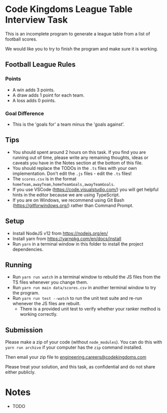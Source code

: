 # Code Kingdoms League Table Interview Task

This is an incomplete program to generate a league table from a list of football scores. 

We would like you to try to finish the program and make sure it is working.

## Football League Rules

### Points

* A win adds 3 points.
* A draw adds 1 point for each team.
* A loss adds 0 points.

### Goal Difference

* This is the 'goals for' a team minus the 'goals against'.

## Tips

* You should spent around 2 hours on this task. If you find you are running out of time, please write any remaining thoughts, ideas or caveats you have in the Notes section at the bottom of this file.
* You should replace the TODOs in the `.ts` files with your own implementation. Don't edit the `.js` files - edit the `.ts` files!
* The `scores.csv` is in the format `homeTeam,awayTeam,homeTeamGoals,awayTeamGoals`.
* If you use VSCode (https://code.visualstudio.com/) you will get helpful hints in the editor because we are using TypeScript.
* If you are on Windows, we recommend using Git Bash (https://gitforwindows.org/) rather than Command Prompt.

## Setup

- Install NodeJS v12 from https://nodejs.org/en/
- Install yarn from https://yarnpkg.com/en/docs/install
- Run `yarn` in a terminal window in this folder to install the project dependencies.

## Running

- Run `yarn run watch` in a terminal window to rebuild the JS files from the TS files whenever you change them.
- Run `yarn run main data/scores.csv` in another terminal window to try the program.
- Run `yarn run test --watch` to run the unit test suite and re-run whenever the JS files are rebuilt.
    - There is a provided unit test to verify whether your ranker method is working correctly.

## Submission

Please make a zip of your code (without `node_modules`). You can do this with `yarn run archive` if your computer has the `zip` command installed.

Then email your zip file to engineering.careers@codekingdoms.com

Please treat your solution, and this task, as confidential and do not share either publicly.

# Notes

- TODO